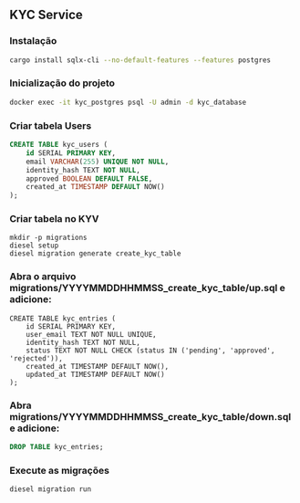 ## KYC Service

### Instalação

```bash
cargo install sqlx-cli --no-default-features --features postgres
```

### Inicialização do projeto

```bash
docker exec -it kyc_postgres psql -U admin -d kyc_database

```
### Criar tabela Users 

```sql
CREATE TABLE kyc_users (
    id SERIAL PRIMARY KEY,
    email VARCHAR(255) UNIQUE NOT NULL,
    identity_hash TEXT NOT NULL,
    approved BOOLEAN DEFAULT FALSE,
    created_at TIMESTAMP DEFAULT NOW()
);
```

### Criar tabela no KYV 

```shell
mkdir -p migrations
diesel setup
diesel migration generate create_kyc_table

```

### Abra o arquivo migrations/YYYYMMDDHHMMSS_create_kyc_table/up.sql e adicione:

```shell
CREATE TABLE kyc_entries (
    id SERIAL PRIMARY KEY,
    user_email TEXT NOT NULL UNIQUE,
    identity_hash TEXT NOT NULL,
    status TEXT NOT NULL CHECK (status IN ('pending', 'approved', 'rejected')),
    created_at TIMESTAMP DEFAULT NOW(),
    updated_at TIMESTAMP DEFAULT NOW()
);

```

### Abra migrations/YYYYMMDDHHMMSS_create_kyc_table/down.sql e adicione:

```sql
DROP TABLE kyc_entries;
```

### Execute as migrações

```shell
diesel migration run
```


